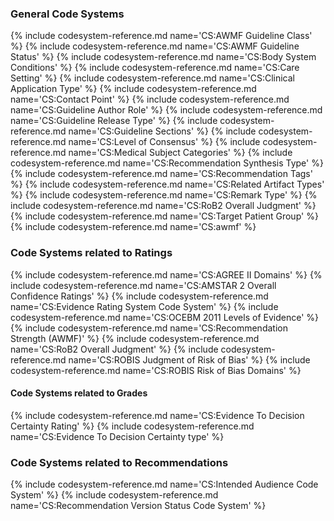 ### General Code Systems

{% include codesystem-reference.md name='CS:AWMF Guideline Class' %}
{% include codesystem-reference.md name='CS:AWMF Guideline Status' %}
{% include codesystem-reference.md name='CS:Body System Conditions' %}
{% include codesystem-reference.md name='CS:Care Setting' %}
{% include codesystem-reference.md name='CS:Clinical Application Type' %}
{% include codesystem-reference.md name='CS:Contact Point' %}
{% include codesystem-reference.md name='CS:Guideline Author Role' %}
{% include codesystem-reference.md name='CS:Guideline Release Type' %}
{% include codesystem-reference.md name='CS:Guideline Sections' %}
{% include codesystem-reference.md name='CS:Level of Consensus' %}
{% include codesystem-reference.md name='CS:Medical Subject Categories' %}
{% include codesystem-reference.md name='CS:Recommendation Synthesis Type' %}
{% include codesystem-reference.md name='CS:Recommendation Tags' %}
{% include codesystem-reference.md name='CS:Related Artifact Types' %}
{% include codesystem-reference.md name='CS:Remark Type' %}
{% include codesystem-reference.md name='CS:RoB2 Overall Judgment' %}
{% include codesystem-reference.md name='CS:Target Patient Group' %}
{% include codesystem-reference.md name='CS:awmf' %}

### Code Systems related to Ratings

{% include codesystem-reference.md name='CS:AGREE II Domains' %}
{% include codesystem-reference.md name='CS:AMSTAR 2 Overall Confidence Ratings' %}
{% include codesystem-reference.md name='CS:Evidence Rating System Code System' %}
{% include codesystem-reference.md name='CS:OCEBM 2011 Levels of Evidence' %}
{% include codesystem-reference.md name='CS:Recommendation Strength (AWMF)' %}
{% include codesystem-reference.md name='CS:RoB2 Overall Judgment' %}
{% include codesystem-reference.md name='CS:ROBIS Judgment of Risk of Bias' %}
{% include codesystem-reference.md name='CS:ROBIS Risk of Bias Domains' %}

#### Code Systems related to Grades

{% include codesystem-reference.md name='CS:Evidence To Decision Certainty Rating' %}
{% include codesystem-reference.md name='CS:Evidence To Decision Certainty type' %}

### Code Systems related to Recommendations

{% include codesystem-reference.md name='CS:Intended Audience Code System' %}
{% include codesystem-reference.md name='CS:Recommendation Version Status Code System' %}